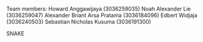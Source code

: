 Team members:
Howard Anggawijaya (3036259035)
Noah Alexander Lie (3036259047)
Alexander Briant Arsa Pratama (3036184096)
Edbert Widjaja (3036240503)
Sebastian Nicholas Kusuma (3036191300)

SNAKE
